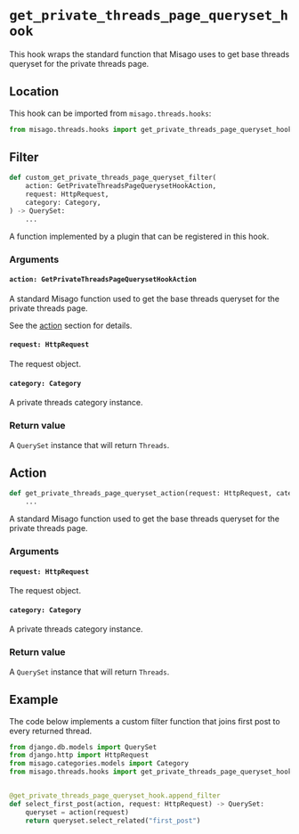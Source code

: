 # `get_private_threads_page_queryset_hook`

This hook wraps the standard function that Misago uses to get base threads queryset for the private threads page.


## Location

This hook can be imported from `misago.threads.hooks`:

```python
from misago.threads.hooks import get_private_threads_page_queryset_hook
```


## Filter

```python
def custom_get_private_threads_page_queryset_filter(
    action: GetPrivateThreadsPageQuerysetHookAction,
    request: HttpRequest,
    category: Category,
) -> QuerySet:
    ...
```

A function implemented by a plugin that can be registered in this hook.


### Arguments

#### `action: GetPrivateThreadsPageQuerysetHookAction`

A standard Misago function used to get the base threads queryset for the private threads page.

See the [action](#action) section for details.


#### `request: HttpRequest`

The request object.


#### `category: Category`

A private threads category instance.


### Return value

A `QuerySet` instance that will return `Threads`.


## Action

```python
def get_private_threads_page_queryset_action(request: HttpRequest, category: Category) -> QuerySet:
    ...
```

A standard Misago function used to get the base threads queryset for the private threads page.


### Arguments

#### `request: HttpRequest`

The request object.


#### `category: Category`

A private threads category instance.


### Return value

A `QuerySet` instance that will return `Threads`.


## Example

The code below implements a custom filter function that joins first post to every returned thread.

```python
from django.db.models import QuerySet
from django.http import HttpRequest
from misago.categories.models import Category
from misago.threads.hooks import get_private_threads_page_queryset_hook


@get_private_threads_page_queryset_hook.append_filter
def select_first_post(action, request: HttpRequest) -> QuerySet:
    queryset = action(request)
    return queryset.select_related("first_post")
```